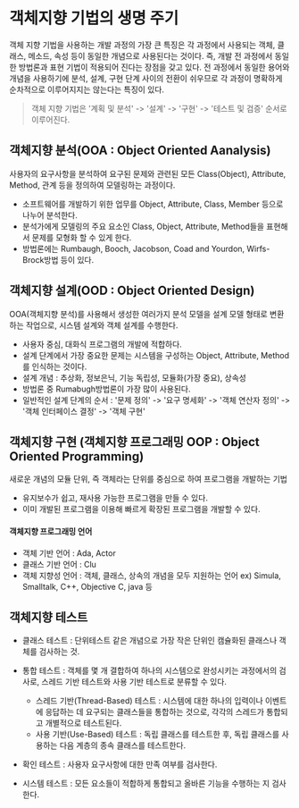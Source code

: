 # 객체지향 기법의 생명 주기
객체 지향 기법을 사용하는 개발 과정의 가장 큰 특징은 각 과정에서 사용되는 객체, 클래스, 메소드, 속성 등이 동일한 개념으로 사용된다는 것이다.
즉, 개발 전 과정에서 동일한 방법론과 표현 기법이 적용되어 진다는 장점을 갖고 있다.
전 과정에서 동일한 용어와 개념을 사용하기에 분석, 설계, 구현 단계 사이의 전환이 쉬우므로 각 과정이 명확하게 순차적으로 이루어지지는 않는다는 특징이 있다.

> 객체 지향 기법은 '계획 및 분석' -> '설계' -> '구현' -> '테스트 및 검증' 순서로 이루어진다.

## 객체지향 분석(OOA : Object Oriented Aanalysis)
사용자의 요구사항을 분석하여 요구된 문제와 관련된 모든 Class(Object), Attribute, Method, 관계 등을 정의하여 모델링하는 과정이다.
- 소프트웨어를 개발하기 위한 업무를 Object, Attribute, Class, Member 등으로 나누어 분석한다.
- 분석가에게 모델링의 주요 요소인 Class, Object, Attribute, Method들을 표현해서 문제를 모형화 할 수 있게 한다.
- 방법론에는 Rumbaugh, Booch, Jacobson, Coad and Yourdon, Wirfs-Brock방법 등이 있다.

## 객체지향 설계(OOD : Object Oriented Design)
OOA(객체지향 분석)를 사용해서 생성한 여러가지 분석 모델을 설계 모델 형태로 변환하는 작업으로, 시스템 설계와 객체 설계를 수행한다.
- 사용자 중심, 대화식 프로그램의 개발에 적합하다.
- 설계 단계에서 가장 중요한 문제는 시스템을 구성하는 Object, Attribute, Method를 인식하는 것이다.
- 설계 개념 : 추상화, 정보은닉, 기능 독립성, 모듈화(가장 중요), 상속성
- 방법론 중 Rumabugh방법론이 가장 많이 사용된다.
- 일반적인 설계 단계의 순서 : '문제 정의' -> '요구 명세화' -> '객체 연산자 정의' -> '객체 인터페이스 결정' -> '객체 구현'

## 객체지향 구현 (객체지향 프로그래밍 OOP : Object Oriented Programming)
새로운 개념의 모듈 단위, 즉 객체라는 단위를 중심으로 하여 프로그램을 개발하는 기법
- 유지보수가 쉽고, 재사용 가능한 프로그램을 만들 수 있다.
- 이미 개발된 프로그램을 이용해 빠르게 확장된 프로그램을 개발할 수 있다.

#### 객체지향 프로그래밍 언어
- 객체 기반 언어 : Ada, Actor
- 클래스 기반 언어 : Clu
- 객체 지향성 언어 : 객체, 클래스, 상속의 개념을 모두 지원하는 언어
	ex) Simula, Smalltalk, C++, Objective C, java 등

## 객체지향 테스트 
- 클래스 테스트 : 단위테스트 같은 개념으로 가장 작은 단위인 캠슐화된 클래스나 객체를 검사하는 것.
- 통합 테스트 : 객체를 몇 개 결합하여 하나의 시스템으로 완성시키는 과정에서의 검사로, 스레드 기반 테스트와 사용 기반 테스트로 분류할 수 있다.
	* 스레드 기반(Thread-Based) 테스트 : 시스템에 대한 하나의 입력이나 이벤트에 응답하는 데 요구되는 클래스들을 통합하는 것으로, 각각의 스레드가 통합되고 개별적으로 테스트된다.
	* 사용 기반(Use-Based) 테스트 : 독립 클래스를 테스트한 후, 독립 클래스를 사용하는 다음 계층의 종속 클래스를 테스트한다.

- 확인 테스트 : 사용자 요구사항에 대한 만족 여부를 검사한다.
- 시스템 테스트 : 모든 요소들이 적합하게 통합되고 올바른 기능을 수행하는 지 검사한다.
